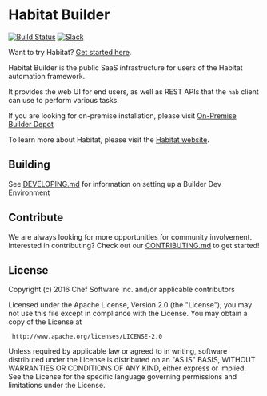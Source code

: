 # Habitat Builder

[![Build Status](https://api.travis-ci.org/habitat-sh/builder.svg?branch=master)](https://travis-ci.org/habitat-sh/builder)
[![Slack](http://slack.habitat.sh/badge.svg)](http://slack.habitat.sh/)

Want to try Habitat? [Get started here](https://www.habitat.sh/tutorials/get-started/demo/).

Habitat Builder is the public SaaS infrastructure for users of the Habitat automation framework.

It provides the web UI for end users, as well as REST APIs that the `hab` client can use to perform various tasks.

If you are looking for on-premise installation, please visit [On-Premise Builder Depot](https://github.com/habitat-sh/on-prem-builder)

To learn more about Habitat, please visit the [Habitat website](https://www.habitat.sh).

## Building

See [DEVELOPING.md](dev-docs/dev-environment.md) for information on setting up a Builder Dev Environment

## Contribute

We are always looking for more opportunities for community involvement. Interested in contributing? Check out our [CONTRIBUTING.md](CONTRIBUTING.md) to get started!

## License

Copyright (c) 2016 Chef Software Inc. and/or applicable contributors

Licensed under the Apache License, Version 2.0 (the "License");
you may not use this file except in compliance with the License.
You may obtain a copy of the License at

     http://www.apache.org/licenses/LICENSE-2.0

Unless required by applicable law or agreed to in writing, software
distributed under the License is distributed on an "AS IS" BASIS,
WITHOUT WARRANTIES OR CONDITIONS OF ANY KIND, either express or implied.
See the License for the specific language governing permissions and
limitations under the License.
